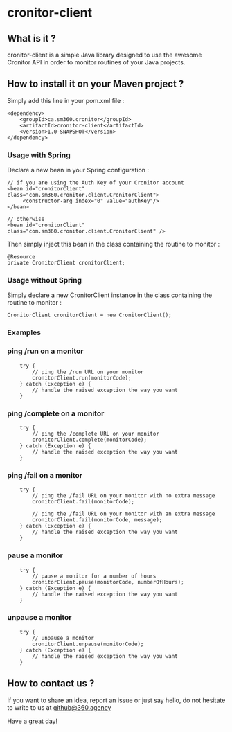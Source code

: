 # cronitor-client

## What is it ?
cronitor-client is a simple Java library designed to use the awesome Cronitor API in order to monitor routines of your Java projects.

## How to install it on your Maven project ?
Simply add this line in your pom.xml file :
```
<dependency>
    <groupId>ca.sm360.cronitor</groupId>
    <artifactId>cronitor-client</artifactId>
    <version>1.0-SNAPSHOT</version>
</dependency>
```

### Usage with Spring

Declare a new bean in your Spring configuration :
```
// if you are using the Auth Key of your Cronitor account
<bean id="cronitorClient" class="com.sm360.cronitor.client.CronitorClient">
     <constructor-arg index="0" value="authKey"/>
</bean>

// otherwise
<bean id="cronitorClient" class="com.sm360.cronitor.client.CronitorClient" />
```

Then simply inject this bean in the class containing the routine to monitor :
```
@Resource
private CronitorClient cronitorClient;
```

### Usage without Spring
Simply declare a new CronitorClient instance in the class containing the routine to monitor :
```
CronitorClient cronitorClient = new CronitorClient();
```

### Examples

### ping /run on a monitor
```
    try {
        // ping the /run URL on your monitor
        cronitorClient.run(monitorCode);
    } catch (Exception e) {
        // handle the raised exception the way you want
    }
```
### ping /complete on a monitor
```
    try {
        // ping the /complete URL on your monitor
        cronitorClient.complete(monitorCode);
    } catch (Exception e) {
        // handle the raised exception the way you want
    }
```
### ping /fail on a monitor
```
    try {
        // ping the /fail URL on your monitor with no extra message
        cronitorClient.fail(monitorCode);
        
        // ping the /fail URL on your monitor with an extra message
        cronitorClient.fail(monitorCode, message);
    } catch (Exception e) {
        // handle the raised exception the way you want
    }
```
### pause a monitor
```
    try {
        // pause a monitor for a number of hours
        cronitorClient.pause(monitorCode, numberOfHours);
    } catch (Exception e) {
        // handle the raised exception the way you want
    }
```
### unpause a monitor
```
    try {
        // unpause a monitor
        cronitorClient.unpause(monitorCode);
    } catch (Exception e) {
        // handle the raised exception the way you want
    }
```

## How to contact us ?

If you want to share an idea, report an issue or just say hello, do not hesitate to write to us at github@360.agency 

Have a great day!
